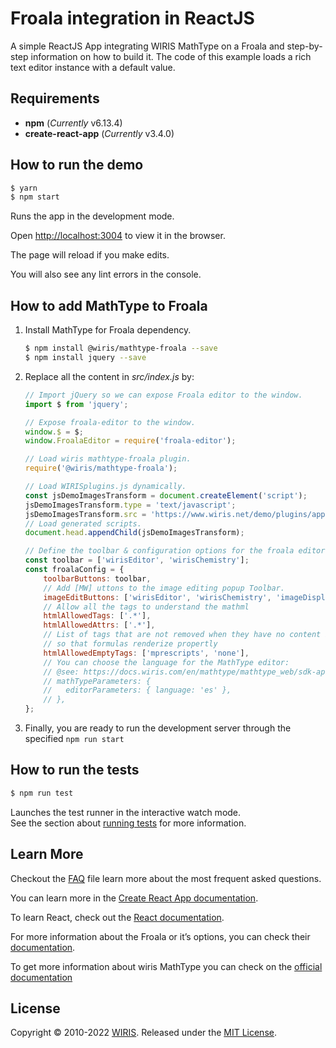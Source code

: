 # Froala integration in ReactJS

A simple ReactJS App integrating WIRIS MathType on a Froala and step-by-step information on how to build it. The  code of this example loads a rich text editor instance with a default value.

## Requirements

* **npm** (*Currently* v6.13.4)
* **create-react-app** (*Currently* v3.4.0)

## How to run the demo

```sh
$ yarn
$ npm start
```

Runs the app in the development mode.

Open [http://localhost:3004](http://localhost:3004) to view it in the browser.

The page will reload if you make edits.

You will also see any lint errors in the console.

## How to add MathType to Froala

1. Install MathType for Froala dependency.

    ```sh   
    $ npm install @wiris/mathtype-froala --save
    $ npm install jquery --save

    ```

2. Replace all the content in *src/index.js* by:

    ```js
    // Import jQuery so we can expose Froala editor to the window.
    import $ from 'jquery';

    // Expose froala-editor to the window.
    window.$ = $;
    window.FroalaEditor = require('froala-editor');

    // Load wiris mathtype-froala plugin.
    require('@wiris/mathtype-froala');

    // Load WIRISplugins.js dynamically.
    const jsDemoImagesTransform = document.createElement('script');
    jsDemoImagesTransform.type = 'text/javascript';
    jsDemoImagesTransform.src = 'https://www.wiris.net/demo/plugins/app/WIRISplugins.js?viewer=image';
    // Load generated scripts.
    document.head.appendChild(jsDemoImagesTransform);

    // Define the toolbar & configuration options for the froala editor.
    const toolbar = ['wirisEditor', 'wirisChemistry'];
    const froalaConfig = {
        toolbarButtons: toolbar,
        // Add [MW] uttons to the image editing popup Toolbar.
        imageEditButtons: ['wirisEditor', 'wirisChemistry', 'imageDisplay', 'imageAlign', 'imageInfo', 'imageRemove'],
        // Allow all the tags to understand the mathml
        htmlAllowedTags: ['.*'],
        htmlAllowedAttrs: ['.*'],
        // List of tags that are not removed when they have no content inside
        // so that formulas renderize propertly
        htmlAllowedEmptyTags: ['mprescripts', 'none'],
        // You can choose the language for the MathType editor:
        // @see: https://docs.wiris.com/en/mathtype/mathtype_web/sdk-api/parameters#regional_properties
        // mathTypeParameters: {
        //   editorParameters: { language: 'es' },
        // },
    };
    ```

3. Finally, you are ready to run the development server through the specified ```npm run start```

## How to run the tests

```sh
$ npm run test
```

Launches the test runner in the interactive watch mode.<br />
See the section about [running tests](https://facebook.github.io/create-react-app/docs/running-tests) for more information.

## Learn More

Checkout the [FAQ](FAQs.md) file learn more about the most frequent asked questions.

You can learn more in the [Create React App documentation](https://facebook.github.io/create-react-app/docs/getting-started).

To learn React, check out the [React documentation](https://reactjs.org/).

For more information about the Froala or it’s options, you can check their [documentation](https://froala.com/wysiwyg-editor/docs/framework-plugins/react/).

To get more information about wiris MathType you can check on the [official documentation](http://www.wiris.com/mathtype)

## License

Copyright © 2010-2022 [WIRIS](http://www.wiris.com). Released under the [MIT License](../../../LICENSE).
